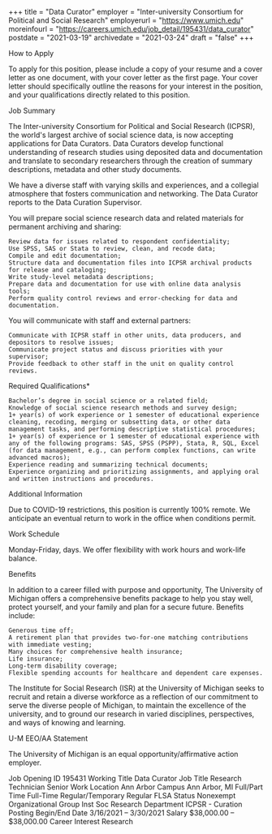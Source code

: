 +++
title = "Data Curator"
employer = "Inter-university Consortium for Political and Social Research"
employerurl = "https://www.umich.edu"
moreinfourl = "https://careers.umich.edu/job_detail/195431/data_curator"
postdate = "2021-03-19"
archivedate = "2021-03-24"
draft = "false"
+++

How to Apply

To apply for this position, please include a copy of your resume and a cover letter as one document, with your cover letter as the first page. Your cover letter should specifically outline the reasons for your interest in the position, and your qualifications directly related to this position.

Job Summary

The Inter-university Consortium for Political and Social Research (ICPSR), the world's largest archive of social science data, is now accepting applications for Data Curators. Data Curators develop functional understanding of research studies using deposited data and documentation and translate to secondary researchers through the creation of summary descriptions, metadata and other study documents.

We have a diverse staff with varying skills and experiences, and a collegial atmosphere that fosters communication and networking. The Data Curator reports to the Data Curation Supervisor.

 You will prepare social science research data and related materials for permanent archiving and sharing:

    Review data for issues related to respondent confidentiality;
    Use SPSS, SAS or Stata to review, clean, and recode data;
    Compile and edit documentation;
    Structure data and documentation files into ICPSR archival products for release and cataloging;
    Write study-level metadata descriptions;
    Prepare data and documentation for use with online data analysis tools;
    Perform quality control reviews and error-checking for data and documentation.

You will communicate with staff and external partners:

    Communicate with ICPSR staff in other units, data producers, and depositors to resolve issues;
    Communicate project status and discuss priorities with your supervisor;
    Provide feedback to other staff in the unit on quality control reviews.

 
Required Qualifications*

    Bachelor’s degree in social science or a related field;
    Knowledge of social science research methods and survey design;
    1+ year(s) of work experience or 1 semester of educational experience cleaning, recoding, merging or subsetting data, or other data management tasks, and performing descriptive statistical procedures;
    1+ year(s) of experience or 1 semester of educational experience with any of the following programs: SAS, SPSS (PSPP), Stata, R, SQL, Excel (for data management, e.g., can perform complex functions, can write advanced macros);
    Experience reading and summarizing technical documents;
    Experience organizing and prioritizing assignments, and applying oral and written instructions and procedures.

Additional Information

Due to COVID-19 restrictions, this position is currently 100% remote. We anticipate an eventual return to work in the office when conditions permit.

Work Schedule

Monday-Friday, days. We offer flexibility with work hours and work-life balance.

Benefits

In addition to a career filled with purpose and opportunity, The University of Michigan offers a comprehensive benefits package to help you stay well, protect yourself, and your family and plan for a secure future. Benefits include:

    Generous time off;
    A retirement plan that provides two-for-one matching contributions with immediate vesting;
    Many choices for comprehensive health insurance;
    Life insurance;
    Long-term disability coverage;
    Flexible spending accounts for healthcare and dependent care expenses.

The Institute for Social Research (ISR) at the University of Michigan seeks to recruit and retain a diverse workforce as a reflection of our commitment to serve the diverse people of Michigan, to maintain the excellence of the university, and to ground our research in varied disciplines, perspectives, and ways of knowing and learning.

 
U-M EEO/AA Statement

The University of Michigan is an equal opportunity/affirmative action employer.




Job Opening ID
195431
Working Title
Data Curator
Job Title
Research Technician Senior
Work Location
Ann Arbor Campus
Ann Arbor, MI
Full/Part Time
Full-Time
Regular/Temporary
Regular
FLSA Status
Nonexempt
Organizational Group
Inst Soc Research
Department
ICPSR - Curation
Posting Begin/End Date
3/16/2021 – 3/30/2021
Salary
$38,000.00 – $38,000.00
Career Interest
Research

